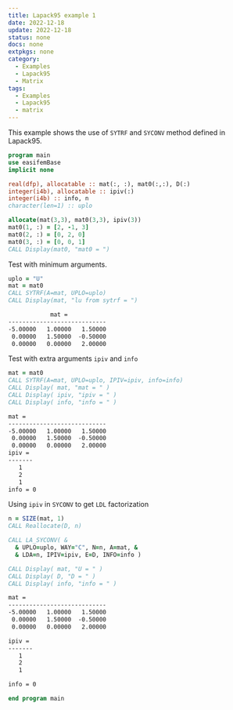 ```yaml
---
title: Lapack95 example 1
date: 2022-12-18
update: 2022-12-18
status: none
docs: none
extpkgs: none
category:
  - Examples
  - Lapack95
  - Matrix
tags:
  - Examples
  - Lapack95
  - matrix
---
```


This example shows the use of `SYTRF` and `SYCONV` method defined in Lapack95.

```fortran
program main
use easifemBase
implicit none
```

```fortran title="declare variables"
real(dfp), allocatable :: mat(:, :), mat0(:,:), D(:)
integer(i4b), allocatable :: ipiv(:)
integer(i4b) :: info, n
character(len=1) :: uplo
```

```fortran title="make matrix"
allocate(mat(3,3), mat0(3,3), ipiv(3))
mat0(1, :) = [2, -1, 3]
mat0(2, :) = [0, 2, 0]
mat0(3, :) = [0, 0, 1]
CALL Display(mat0, "mat0 = ")
```

Test with minimum arguments.

```fortran title="test-1"
uplo = "U"
mat = mat0
CALL SYTRF(A=mat, UPLO=uplo)
CALL Display(mat, "lu from sytrf = ")
```

```txt title="results"
            mat =
----------------------------
-5.00000   1.00000   1.50000
 0.00000   1.50000  -0.50000
 0.00000   0.00000   2.00000
```

Test with extra arguments `ipiv` and `info`

```fortran title="test-2"
mat = mat0
CALL SYTRF(A=mat, UPLO=uplo, IPIV=ipiv, info=info)
CALL Display( mat, "mat = " )
CALL Display( ipiv, "ipiv = " )
CALL Display( info, "info = " )
```

```txt title="results"
mat =
----------------------------
-5.00000   1.00000   1.50000
 0.00000   1.50000  -0.50000
 0.00000   0.00000   2.00000
ipiv =
-------
   1
   2
   1
info = 0
```

Using `ipiv` in `SYCONV` to get `LDL` factorization

```fortran title="conversion to ldl"
n = SIZE(mat, 1)
CALL Reallocate(D, n)

CALL LA_SYCONV( &
  & UPLO=uplo, WAY="C", N=n, A=mat, &
  & LDA=n, IPIV=ipiv, E=D, INFO=info )

CALL Display( mat, "U = " )
CALL Display( D, "D = " )
CALL Display( info, "info = " )
```

```txt title="results"
mat =
----------------------------
-5.00000   1.00000   1.50000
 0.00000   1.50000  -0.50000
 0.00000   0.00000   2.00000

ipiv =
-------
   1
   2
   1

info = 0
```

```fortran title="cleanup"
end program main
```
